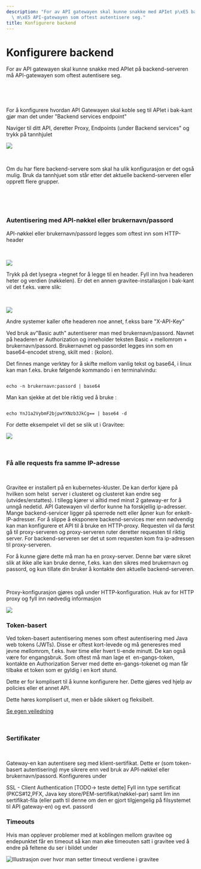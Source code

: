 ```yaml
---
description: "For av API gatewayen skal kunne snakke med APIet p\xE5 backend-serveren\
  \ m\xE5 API-gatewayen som oftest autentisere seg."
title: Konfigurere backend
---
```


# Konfigurere backend

For av API gatewayen skal kunne snakke med APIet på backend-serveren må API-gatewayen som oftest autentisere seg.


 


 


For å konfigurere hvordan API Gatewayen skal koble seg til APIet i bak-kant gjør man det under "Backend services endpoint"


Naviger til ditt API, deretter Proxy, Endpoints (under Backend services" og trykk på tannhjulet


![](/datadeling/img/image-20200925142430-1.png)


 


Om du har flere backend-servere som skal ha ulik konfigurasjon er det også mulig. Bruk da tannhjuet som står etter det aktuelle backend-serveren eller opprett flere grupper.


 


 


### Autentisering med API-nøkkel eller brukernavn/passord


API-nøkkel eller brukernavn/passord legges som oftest inn som HTTP-header


 


![](/datadeling/img/image-20200925143000-3.png)


Trykk på det lysegra +tegnet for å legge til en header. Fyll inn hva headeren heter og verdien (nøkkelen). Er det en annen gravitee-installasjon i bak-kant vil det f.eks. være slik:


 


![](/datadeling/img/image-20200925143832-4.png)


Andre systemer kaller ofte headeren noe annet, f.ekss bare "X-API-Key"


Ved bruk av"Basic auth" autentiserer man med brukernavn/passord. Navnet på headeren er Authorization og inneholder teksten Basic + mellomrom + brukernavn/passord. Brukernavnet og passordet legges inn som en base64-encodet streng, skilt med : (kolon).


Det finnes mange verktøy for å skifte mellom vanlig tekst og base64, i linux kan man f.eks. bruke følgende kommando i en terminalvindu:



```

echo -n brukernavn:passord | base64
```

Man kan sjekke at det ble riktig ved å bruke :



```

echo YnJ1a2VybmF2bjpwYXNzb3JkCg== | base64 -d
```

For dette eksempelet vil det se slik ut i Gravitee:


![](/datadeling/img/image-20200925145447-5.png)


 


### Få alle requests fra samme IP-adresse


 


Gravitee er installert på en kubernetes-kluster. De kan derfor kjøre på hvilken som helst  server i clusteret og clusteret kan endre seg (utvides/erstattes). I tillegg kjører vi alltid med minst 2 gateway-er for å unngå nedetid. API Gatewayen vil derfor kunne ha forskjellig ip-adresser. Mange backend-servicer ligger på sperrede nett eller åpner kun for enkelt-IP-adresser. For å slippe å eksponere backend-services mer enn nødvendig kan man konfigurere et API til å bruke en HTTP-proxy. Requesten vil da først gå til proxy-serveren og proxy-serveren ruter deretter requesten til riktig server. For backend-serveren ser det ut som requesten kom fra ip-adressen til proxy-serveren.


For å kunne gjøre dette må man ha en proxy-server. Denne bør være sikret slik at ikke alle kan bruke denne, f.eks. kan den sikres med brukernavn og passord, og kun tillate din bruker å kontakte den aktuelle backend-serveren.


 


Proxy-konfigurasjon gjøres ogå under HTTP-konfiguration. Huk av for HTTP proxy og fyll inn nødvedig informasjon


![](/datadeling/img/image-20200925151029-6.png)


### Token-basert


Ved token-basert autentisering menes som oftest autentisering med Java web tokens (JWTs). Disse er oftest kort-levede og må generesres med jevne mellomrom, f.eks. hver time eller hvert ti-ende minutt. De kan også være for engangsbruk. Som oftest må man lage et  en-gangs-token, kontakte en Authorization Server med dette en-gangs-tokenet og man får tilbake et token som er gyldig i en kort stund.


Dette er for komplisert til å kunne konfigurere her. Dette gjøres ved hjelp av policies eller et annet API.


Dette høres komplisert ut, men er både sikkert og fleksibelt.


[Se egen veiledning](/docs/datadeling/veiledere/api-manager/jwt-mot-backend)


 


### Sertifikater


 


Gateway-en kan autentisere seg med klient-sertifikat. Dette er (som token-basert autentisering) mye sikrere enn ved bruk av API-nøkkel eller brukernavn/passord. Konfigureres under




SSL - Client Authentication
[TODO-\> teste dette]
Fyll inn type sertificat (PKCS#12,PFX, Java key store/PEM-sertifikat/nøkkel-par) samt lim inn sertifikat-fila (eller path til denne om den er gjort tilgjengelig på filsystemet til API gateway-en) og evt. passord
 
### Timeouts


Hvis man opplever problemer med at koblingen mellom gravitee og endepunktet får en timeout så kan man øke timeouten satt i gravitee ved å endre på feltene du ser i bildet under


![Illustrasjon over hvor man setter timeout verdiene i gravitee](/datadeling/img/2021-11-19-13.33.01-api-qa.intark.uh-it.no-b0f451af01f7.jpg)